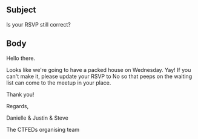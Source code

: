 ## Subject

Is your RSVP still correct?

## Body

Hello there.

Looks like we're going to have a packed house on Wednesday. Yay! If you can't make it, please update your RSVP to No so that peeps on the waiting list can come to the meetup in your place.

Thank you!


Regards,

Danielle & Justin & Steve

The CTFEDs organising team
